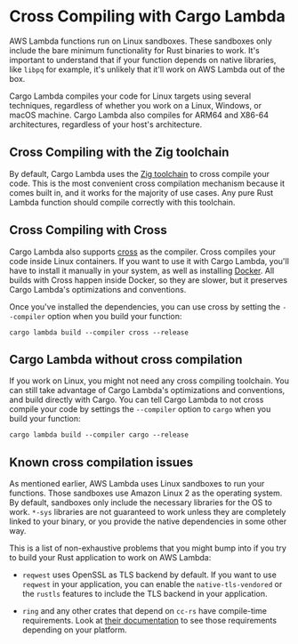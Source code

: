 # Cross Compiling with Cargo Lambda

AWS Lambda functions run on Linux sandboxes. These sandboxes only include the bare minimum functionality for Rust binaries to work. It's important to understand that if your function depends on native libraries, like `libpq` for example, it's unlikely that it'll work on AWS Lambda out of the box.

Cargo Lambda compiles your code for Linux targets using several techniques, regardless of whether you work on a Linux, Windows, or macOS machine. Cargo Lambda also compiles for ARM64 and X86-64 architectures, regardless of your host's architecture.

## Cross Compiling with the Zig toolchain

By default, Cargo Lambda uses the [Zig toolchain](https://crates.io/crates/cargo-zigbuild) to cross compile your code. This is the most convenient cross compilation mechanism because it comes built in, and it works for the majority of use cases. Any pure Rust Lambda function should compile correctly with this toolchain.

## Cross Compiling with Cross

Cargo Lambda also supports [cross](https://crates.io/crates/cross) as the compiler. Cross compiles your code inside Linux containers. If you want to use it with Cargo Lambda, you'll have to install it manually in your system, as well as installing [Docker](https://www.docker.com/). All builds with Cross happen inside Docker, so they are slower, but it preserves Cargo Lambda's optimizations and conventions.

Once you've installed the dependencies, you can use cross by setting the `--compiler` option when you build your function:

```
cargo lambda build --compiler cross --release
```

## Cargo Lambda without cross compilation

If you work on Linux, you might not need any cross compiling toolchain. You can still take advantage of Cargo Lambda's optimizations and conventions, and build directly with Cargo. You can tell Cargo Lambda to not cross compile your code by settings the `--compiler` option to `cargo` when you build your function:

```
cargo lambda build --compiler cargo --release
```

## Known cross compilation issues

As mentioned earlier, AWS Lambda uses Linux sandboxes to run your functions. Those sandboxes use Amazon Linux 2 as the operating system. By default, sandboxes only include the necessary libraries for the OS to work. `*-sys` libraries are not guaranteed to work unless they are completely linked to your binary, or you provide the native dependencies in some other way.

This is a list of non-exhaustive problems that you might bump into if you try to build your Rust application to work on AWS Lambda:

- `reqwest` uses OpenSSL as TLS backend by default. If you want to use `reqwest` in your application, you can enable the `native-tls-vendored` or the `rustls` features to include the TLS backend in your application.

- `ring` and any other crates that depend on `cc-rs` have compile-time requirements. Look at [their documentation](https://github.com/rust-lang/cc-rs#compile-time-requirements) to see those requirements depending on your platform.

